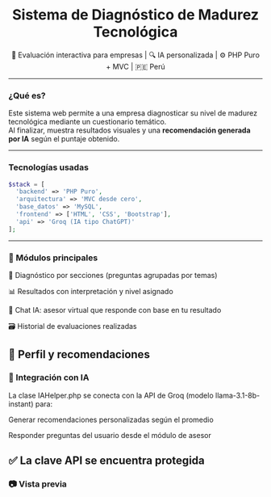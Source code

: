 <h1 align="center">Sistema de Diagnóstico de Madurez Tecnológica</h1>

<p align="center">
  🧠 Evaluación interactiva para empresas | 🔍 IA personalizada | ⚙️ PHP Puro + MVC | 🇵🇪 Perú
</p>

---

### ¿Qué es?

Este sistema web permite a una empresa diagnosticar su nivel de madurez tecnológica mediante un cuestionario temático.  
Al finalizar, muestra resultados visuales y una **recomendación generada por IA** según el puntaje obtenido.

---

### Tecnologías usadas

```php
$stack = [
  'backend' => 'PHP Puro',
  'arquitectura' => 'MVC desde cero',
  'base_datos' => 'MySQL',
  'frontend' => ['HTML', 'CSS', 'Bootstrap'],
  'api' => 'Groq (IA tipo ChatGPT)'
];
```
---
### 📌 Módulos principales
📝 Diagnóstico por secciones (preguntas agrupadas por temas)

📊 Resultados con interpretación y nivel asignado

🤖 Chat IA: asesor virtual que responde con base en tu resultado

🗃️ Historial de evaluaciones realizadas

👤 Perfil y recomendaciones
---

### 🤖 Integración con IA
La clase IAHelper.php se conecta con la API de Groq (modelo llama-3.1-8b-instant) para:

Generar recomendaciones personalizadas según el promedio

Responder preguntas del usuario desde el módulo de asesor

✅ La clave API se encuentra protegida
---
### 📷 Vista previa

